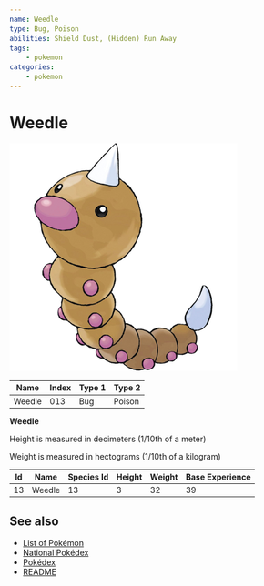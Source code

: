 ```yaml
---
name: Weedle
type: Bug, Poison
abilities: Shield Dust, (Hidden) Run Away
tags:
    - pokemon
categories:
    - pokemon
---
```


# Weedle


![Weedle](images/013.png)

| **Name** | **Index** | **Type 1** | **Type 2** |
|----|----|----|----|
| Weedle | 013 | Bug | Poison  |

**Weedle** 


Height is measured in decimeters (1/10th of a meter)

Weight is measured in hectograms (1/10th of a kilogram)

| **Id** | **Name** | **Species Id** | **Height** | **Weight** | **Base Experience** |
|--------|----------|----------------|------------|------------|---------------------|
| 13 | Weedle | 13 | 3 | 32 | 39 |


## See also

- [List of Pokémon](../pokemon.md)
- [National Pokédex](../national_pokedex.md)
- [Pokédex](../pokedex.md)
- [README](../README.md)
